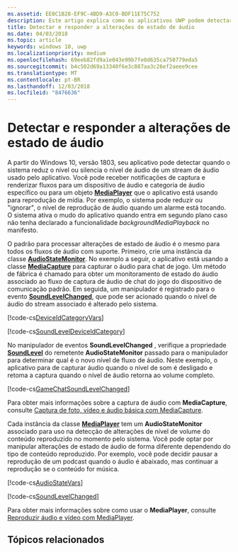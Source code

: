 ```yaml
---
ms.assetid: EE0C1B28-EF9C-4BD9-A3C0-BDF11E75C752
description: Este artigo explica como os aplicativos UWP podem detectar e responder a alterações iniciadas pelo sistema em níveis de fluxo de áudio
title: Detectar e responder a alterações de estado de áudio
ms.date: 04/03/2018
ms.topic: article
keywords: windows 10, uwp
ms.localizationpriority: medium
ms.openlocfilehash: 69eeb82fd9a1e043e99b7fe0d635ca750779eda5
ms.sourcegitcommit: b4c502d69a13340f6e3c887aa3c26ef2aeee9cee
ms.translationtype: MT
ms.contentlocale: pt-BR
ms.lasthandoff: 12/03/2018
ms.locfileid: "8476636"
---
```

# <a name="detect-and-respond-to-audio-state-changes"></a>Detectar e responder a alterações de estado de áudio
A partir do Windows 10, versão 1803, seu aplicativo pode detectar quando o sistema reduz o nível ou silencia o nível de áudio de um stream de áudio usado pelo aplicativo. Você pode receber notificações de captura e renderizar fluxos para um dispositivo de áudio e categoria de áudio específico ou para um objeto [**MediaPlayer**](https://docs.microsoft.com/en-us/uwp/api/Windows.Media.Playback.MediaPlayer) que o aplicativo está usando para reprodução de mídia. Por exemplo, o sistema pode reduzir ou "ignorar", o nível de reprodução de áudio quando um alarme está tocando. O sistema ativa o mudo do aplicativo quando entra em segundo plano caso não tenha declarado a funcionalidade *backgroundMediaPlayback* no manifesto. 

O padrão para processar alterações de estado de áudio é o mesmo para todos os fluxos de áudio com suporte. Primeiro, crie uma instância da classe [**AudioStateMonitor**](https://docs.microsoft.com/uwp/api/windows.media.audio.audiostatemonitor). No exemplo a seguir, o aplicativo está usando a classe [**MediaCapture**](https://msdn.microsoft.com/library/windows/apps/Windows.Media.Capture.MediaCapture) para capturar o áudio para chat de jogo. Um método de fábrica é chamado para obter um monitoramento de estado do áudio associado ao fluxo de captura de áudio de chat do jogo do dispositivo de comunicação padrão.  Em seguida, um manipulador é registrado para o evento [**SoundLevelChanged**](https://docs.microsoft.com/uwp/api/windows.media.audio.audiostatemonitor.soundlevelchanged), que pode ser acionado quando o nível de áudio do stream associado é alterado pelo sistema.

[!code-cs[DeviceIdCategoryVars](./code/SimpleCameraPreview_Win10/cs/MainPage.xaml.cs#SnippetDeviceIdCategoryVars)]

[!code-cs[SoundLevelDeviceIdCategory](./code/SimpleCameraPreview_Win10/cs/MainPage.xaml.cs#SnippetSoundLevelDeviceIdCategory)]

No manipulador de eventos **SoundLevelChanged** , verifique a propriedade [**SoundLevel**](https://docs.microsoft.com/uwp/api/windows.media.audio.audiostatemonitor.soundlevel) do remetente **AudioStateMonitor** passado para o manipulador para determinar qual é o novo nível de fluxo de áudio. Neste exemplo, o aplicativo para de capturar áudio quando o nível de som é desligado e retoma a captura quando o nível de áudio retorna ao volume completo.

[!code-cs[GameChatSoundLevelChanged](./code/SimpleCameraPreview_Win10/cs/MainPage.xaml.cs#SnippetGameChatSoundLevelChanged)]

Para obter mais informações sobre a captura de áudio com **MediaCapture**, consulte [Captura de foto, vídeo e áudio básica com MediaCapture](basic-photo-video-and-audio-capture-with-MediaCapture.md).

Cada instância da classe [**MediaPlayer**](https://msdn.microsoft.com/library/windows/apps/Windows.Media.Playback.MediaPlayer) tem um **AudioStateMonitor** associado para uso na detecção de alterações de nível de volume do conteúdo reproduzido no momento pelo sistema. Você pode optar por manipular alterações de estado de áudio de forma diferente dependendo do tipo de conteúdo reproduzido. Por exemplo, você pode decidir pausar a reprodução de um podcast quando o áudio é abaixado, mas continuar a reprodução se o conteúdo for música. 

[!code-cs[AudioStateVars](./code/MediaPlayer_RS1/cs/MainPage.xaml.cs#SnippetAudioStateVars)]

[!code-cs[SoundLevelChanged](./code/MediaPlayer_RS1/cs/MainPage.xaml.cs#SnippetSoundLevelChanged)]

Para obter mais informações sobre como usar o **MediaPlayer**, consulte [Reproduzir áudio e vídeo com MediaPlayer](play-audio-and-video-with-mediaplayer.md). 

## <a name="related-topics"></a>Tópicos relacionados